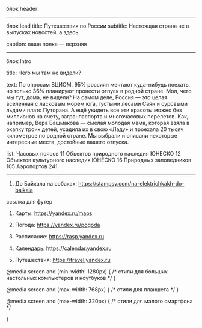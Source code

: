 блок header

___________________________
блок lead
title: Путешествия по России
subtitle: Настоящая страна не в выпусках новостей, а здесь.

caption: ваша полка — верхняя

___________________________
блок Intro

title: Чего мы там не видели?

text: По опросам ВЦИОМ, 95% россиян мечтают куда-нибудь поехать, но только 36% планируют провести отпуск в родной стране. Мол, чего мы тут, дома, не видели? На самом деле, Россия — это целая вселенная с ласковым морем юга, густыми лесами Саян и суровыми льдами плато Путорана. А ещё увидеть все эти красоты можно без миллионов на счету, загранпаспорта и многочасовых перелетов. Как, например, Вера Башмакова — смелая молодая мама, которая взяла в охапку троих детей, усадила их в свою «Ладу» и проехала 20 тысяч километров по родной стране. Мы выбрали и описали некоторые интересные места, достойные вашего отпуска.

list: Часовых поясов 11
Объектов природного наследия ЮНЕСКО 12
Объектов культурного наследия ЮНЕСКО 16
Природных заповедников 105
Аэропортов 241

___________________________

1. До Байкала на собаках:
https://stampsy.com/na-elektrichkakh-do-baikala


ссылка для футер

1. Карты:
https://yandex.ru/maps

2. Погода:
https://yandex.ru/pogoda
3. Расписание:
https://rasp.yandex.ru
4. Календарь:
https://calendar.yandex.ru
5. Путешествия:
https://travel.yandex.ru

@media screen and (min-width: 1280px) {
  /* стили для больших настольных компьютеров и ноутбуков */
}

@media screen and (max-width: 768px) {
  /* стили для планшета */
}

@media screen and (max-width: 320px) {
  /* стили для малого смартфона */
  
}